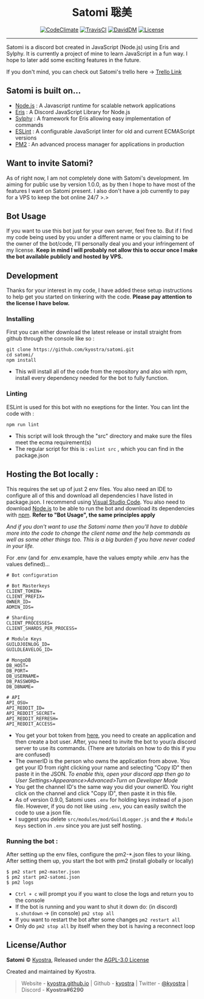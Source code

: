 <h1 align="center">Satomi 聡美</h1>
<p align="center">
    <a title="CodeClimate" href="https://codeclimate.com/github/kyostra/satomi/maintainability"><img src="https://api.codeclimate.com/v1/badges/3cb373a64e81a2386ec7/maintainability" alt="CodeClimate" /></a>
    <a title="TravisCI" href="https://travis-ci.org/kyostra/satomi"><img src="https://img.shields.io/travis/kyostra/satomi.svg?style=flat" alt="TravisCI" /></a>
    <a title="DavidDM" href="https://david-dm.org/kyostra/satomi"><img src="https://img.shields.io/david/kyostra/satomi.svg?style=flat" alt="DavidDM" /></a>
    <a title="license" href="https://github.com/kyostra/satomi/blob/master/LICENSE"><img src="https://img.shields.io/github/license/kyostra/satomi.svg" alt="License" /></a>
</p>

-------------------

Satomi is a discord bot created in JavaScript (Node.js) using Eris and Sylphy. It is currently a project of mine to learn JavaScript in a fun way. I hope to later add some exciting features in the future.

If you don't mind, you can check out Satomi's trello here -> [Trello Link](https://trello.com/b/TRspnxiz/satomi)

## Satomi is built on...
* [Node.js](https://nodejs.org/en/) : A Javascript runtime for scalable network applications
* [Eris](https://github.com/abalabahaha/eris) : A Discord JavaScript Library for Node.js
* [Sylphy](https://github.com/pyraxo/sylphy) : A framework for Eris allowing easy implementation of commands
* [ESLint](https://eslint.org) : A configurable JavaScript linter for old and current ECMAScript versions
* [PM2](https://pm2.keymetrics.io/) : An advanced process manager for applications in production

## Want to invite Satomi?
As of right now, I am not completely done with Satomi's development. Im aiming for public use by version 1.0.0, as by then I hope to have most of the features I want on Satomi present. I also don't have a job currently to pay for a VPS to keep the bot online 24/7 >.>

## Bot Usage
If you want to use this bot just for your own server, feel free to. But if I find my code being used by you under a different name or you claiming to be the owner of the bot/code, I'll personally deal you and your infringement of my license. **Keep in mind I will probably not allow this to occur once I make the bot available publicly and hosted by VPS.**

## Development
Thanks for your interest in my code, I have added these setup instructions to help get you started on tinkering with the code. **Please pay attention to the license I have below.**

### Installing
First you can either download the latest release or install straight from github through the console like so :
```
git clone https://github.com/kyostra/satomi.git
cd satomi/
npm install
```
* This will install all of the code from the repository and also with npm, install every dependency needed for the bot to fully function.

### Linting
ESLint is used for this bot with no exeptions for the linter. You can lint the code with :
```
npm run lint
```
* This script will look through the "src" directory and make sure the files meet the ecma requirement(s)
* The regular script for this is : `eslint src` , which you can find in the package.json

## Hosting the Bot locally :
This requires the set up of just 2 env files. You also need an IDE to configure all of this and download all dependencies I have listed in package.json. I recommend using [Visual Studio Code](https://code.visualstudio.com/). You also need to download [Node.js](https://nodejs.org/en/) to be able to run the bot and download its dependencies with [npm](https://www.npmjs.com/). **Refer to "Bot Usage", the same principles apply**

*And if you don't want to use the Satomi name then you'll have to dabble more into the code to change the client name and the help commands as well as some other things too. This is a big burden if you have never coded in your life.*

For .env (and for .env.example, have the values empty while .env has the values defined)...
```env
# Bot configuration

# Bot Masterkeys
CLIENT_TOKEN=
CLIENT_PREFIX=
OWNER_ID=
ADMIN_IDS=

# Sharding
CLIENT_PROCESSES=
CLIENT_SHARDS_PER_PROCESS=

# Module Keys
GUILDJOINLOG_ID=
GUILDLEAVELOG_ID=

# MongoDB
DB_HOST=
DB_PORT=
DB_USERNAME=
DB_PASSWORD=
DB_DBNAME=

# API
API_OSU=
API_REDDIT_ID=
API_REDDIT_SECRET=
API_REDDIT_REFRESH=
API_REDDIT_ACCESS=
```
* You get your bot token from [here](https://discordapp.com/developers/applications/me), you need to create an application and then create a bot user. After, you need to invite the bot to your/a discord server to use its commands. (There are tutorials on how to do this if you are confused)
* The ownerID is the person who owns the application from above. You get your ID from right clicking your name and selecting "Copy ID" then paste it in the JSON. *To enable this, open your discord app then go to User Settings>Appearance>Advanced>Turn on Developer Mode*
* You get the channel ID's the same way you did your ownerID. You right click on the channel and click "Copy ID", then paste it in this file.
* As of version 0.9.0, Satomi uses `.env` for holding keys instead of a json file. However, if you do not like using `.env`, you can easily switch the code to use a json file.
* I suggest you delete `src/modules/mod/GuildLogger.js` and the `# Module Keys` section in `.env` since you are just self hosting.

### Running the bot :
After setting up the env files, configure the pm2-*.json files to your liking. After setting them up, you start the bot with pm2 (install globally or locally)

```
$ pm2 start pm2-master.json
$ pm2 start pm2-satomi.json
$ pm2 logs
```
* `Ctrl + c` will prompt you if you want to close the logs and return you to the console
* If the bot is running and you want to shut it down do: (in discord) `s.shutdown` -> (in console) `pm2 stop all`
* If you want to restart the bot after some changes `pm2 restart all`
* Only do `pm2 stop all` by itself when they bot is having a reconnect loop

## License/Author
**Satomi** © [Kyostra](https://github.com/kyostra), Released under the [AGPL-3.0 License](https://github.com/kyostra/satomi/blob/master/LICENSE)

Created and maintained by Kyostra.

> Website - [kyostra.github.io](https://kyostra.github.io) | Github - [kyostra](https://github.com/kyostra) | Twitter - [@kyostra](https://twitter.com/kyostra) | Discord - **Kyostra#6290**
